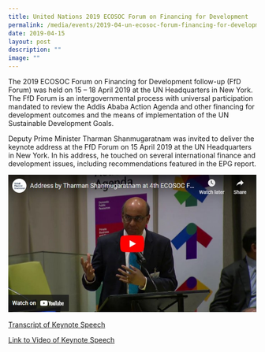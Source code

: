 ```yaml
---
title: United Nations 2019 ECOSOC Forum on Financing for Development
permalink: /media/events/2019-04-un-ecosoc-forum-financing-for-development/
date: 2019-04-15
layout: post
description: ""
image: ""
---
```

The 2019 ECOSOC Forum on Financing for Development follow-up (FfD Forum) was held on 15 – 18 April 2019 at the UN Headquarters in New York. The FfD Forum is an intergovernmental process with universal participation mandated to review the Addis Ababa Action Agenda and other financing for development outcomes and the means of implementation of the UN Sustainable Development Goals.

Deputy Prime Minister Tharman Shanmugaratnam was invited to deliver the keynote address at the FfD Forum on 15 April 2019 at the UN Headquarters in New York. In his address, he touched on several international finance and development issues, including recommendations featured in the EPG report.

![Address by Tharman at 4th ECOSOC forum](/images/Events%20Media/2019-04-address-by-tharman.jpg)

[Transcript of Keynote Speech](/files/Events%20Media%20Files/Transcript-of-Speech-at-the-ECOSOC-4TH-Forum-on-Financing-for-Development.pdf)

[Link to Video of Keynote Speech](https://youtu.be/fKxP4SiO4eo)